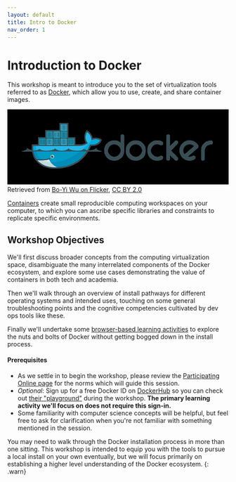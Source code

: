 ```yaml
---
layout: default
title: Intro to Docker
nav_order: 1
---
```


# Introduction to Docker

This workshop is meant to introduce you to the set of virtualization tools referred to as [Docker](https://www.docker.com/), which allow you to use, create, and share container images. 

![Docker dark background icon](content\figures\docker_boyi_wu.jpg)
Retrieved from [Bo-Yi Wu on Flicker](https://www.flickr.com/photos/appleboy/25660808075), [CC BY 2.0](https://creativecommons.org/licenses/by/2.0/)

[Containers](https://www.cio.com/article/2924995/what-are-containers-and-why-do-you-need-them.html) create small reproducible computing workspaces on your computer, to which you can ascribe specific libraries and constraints to replicate specific environments.

## Workshop Objectives

We'll first discuss broader concepts from the computing virtualization space, disambiguate the many interrelated components of the Docker ecosystem, and explore some use cases demonstrating the value of containers in both tech and academia. 

Then we'll walk through an overview of install pathways for different operating systems and intended uses, touching on some general troubleshooting points and the cognitive competencies cultivated by dev ops tools like these. 

Finally we'll undertake some [browser-based learning activities](activity.md) to explore the nuts and bolts of Docker without getting bogged down in the install process.

#### Prerequisites

- As we settle in to begin the workshop, please review the [Participating Online page](participating-online.md) for the norms which will guide this session.
- *Optional*: Sign up for a free Docker ID on [DockerHub](https://hub.docker.com/signup/) so you can check out [their "playground"](https://labs.play-with-docker.com/) during the workshop. **The primary learning activity we'll focus on does not require this sign-in.**
- Some familiarity with computer science concepts will be helpful, but feel free to ask for clarification when you're not familiar with something mentioned in the session.

You may need to walk through the Docker installation process in more than one sitting. This workshop is intended to equip you with the tools to pursue a local install on your own eventually, but we will focus primarily on establishing a higher level understanding of the Docker ecosystem.
{: .warn}
